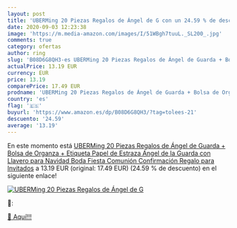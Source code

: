 ```yaml
---
layout: post
title: 'UBERMing 20 Piezas Regalos de Ángel de G con un 24.59 % de descuento'
date: 2020-09-03 12:23:38
image: 'https://m.media-amazon.com/images/I/51WBgh7tuuL._SL200_.jpg'
comments: true
category: ofertas
author: ring
slug: 'B08D6G8QH3-es UBERMing 20 Piezas Regalos de Ángel de Guarda + Bolsa de Organza + Etiqueta Papel de Estraza Ángel de la Guarda con Llavero para Navidad Boda Fiesta Comunión Confirmación Regalo para Invitados'
actualPrice: 13.19 EUR
currency: EUR
price: 13.19
comparePrice: 17.49 EUR
prodname: 'UBERMing 20 Piezas Regalos de Ángel de Guarda + Bolsa de Organza + Etiqueta Papel de Estraza Ángel de la Guarda con Llavero para Navidad Boda Fiesta Comunión Confirmación Regalo para Invitados'
country: 'es'
flag: '🇪🇸'
buyurl: 'https://www.amazon.es/dp/B08D6G8QH3/?tag=tolees-21'
descuento: '24.59'
average: '13.19'
---
```


En este momento está [UBERMing 20 Piezas Regalos de Ángel de Guarda + Bolsa de Organza + Etiqueta Papel de Estraza Ángel de la Guarda con Llavero para Navidad Boda Fiesta Comunión Confirmación Regalo para Invitados](https://www.amazon.es/dp/B08D6G8QH3/?tag=tolees-21) a 13.19 EUR (original: 17.49 EUR) (24.59 %  de descuento) en el siguiente enlace!

[![UBERMing 20 Piezas Regalos de Ángel de G](https://m.media-amazon.com/images/I/51WBgh7tuuL._SL200_.jpg)](https://www.amazon.es/dp/B08D6G8QH3/?tag=tolees-21)

🔎:


[🛒 Aquí!!!](https://www.amazon.es/dp/B08D6G8QH3/?tag=tolees-21)

